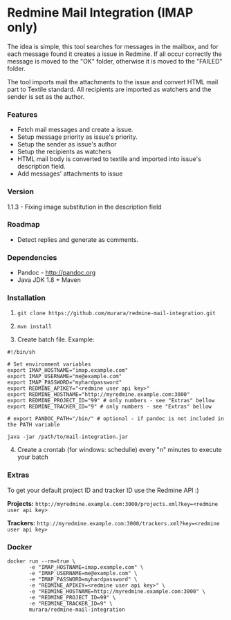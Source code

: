 # Redmine Mail Integration (IMAP only)
The idea is simple, this tool searches for messages in the mailbox, and for each message found it creates a issue in Redmine. If all occur correctly the message is moved to the "OK" folder, otherwise it is moved to the "FAILED" folder.

The tool imports mail the attachments to the issue and convert HTML mail part to Textile standard. All recipients are imported as watchers and the sender is set as the author.

### Features
* Fetch mail messages and create a issue.
* Setup message priority as issue's priority.
* Setup the sender as issue's author
* Setup the recipients as watchers
* HTML mail body is converted to textile and imported into issue's description field.
* Add messages' attachments to issue

### Version
1.1.3 - Fixing image substitution in the description field

### Roadmap
* Detect replies and generate as comments.

### Dependencies
* Pandoc - http://pandoc.org
* Java JDK 1.8 + Maven

### Installation
1) ```git clone https://github.com/murara/redmine-mail-integration.git```

2) ```mvn install```

3) Create batch file. Example:

```
#!/bin/sh

# Set environment variables
export IMAP_HOSTNAME="imap.example.com"
export IMAP_USERNAME="me@example.com"
export IMAP_PASSWORD="myhardpassword"
export REDMINE_APIKEY="<redmine user api key>"
export REDMINE_HOSTNAME="http://myredmine.example.com:3000"
export REDMINE_PROJECT_ID="99" # only numbers - see "Extras" bellow
export REDMINE_TRACKER_ID="9" # only numbers - see "Extras" bellow

# export PANDOC_PATH="/bin/" # optional - if pandoc is not included in the PATH variable

java -jar /path/to/mail-integration.jar
```

4) Create a crontab (for windows: schedulle) every "n" minutes to execute your batch

### Extras
To get your default project ID and tracker ID use the Redmine API :)

**Projects:** ```http://myredmine.example.com:3000/projects.xml?key=<redmine user api key>```

**Trackers:** ```http://myredmine.example.com:3000/trackers.xml?key=<redmine user api key>```

### Docker

```
docker run --rm=true \
       -e "IMAP_HOSTNAME=imap.example.com" \
       -e "IMAP_USERNAME=me@example.com" \
       -e "IMAP_PASSWORD=myhardpassword" \
       -e "REDMINE_APIKEY=<redmine user api key>" \
       -e "REDMINE_HOSTNAME=http://myredmine.example.com:3000" \
       -e "REDMINE_PROJECT_ID=99" \
       -e "REDMINE_TRACKER_ID=9" \
       murara/redmine-mail-integration
``` 
